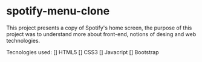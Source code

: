 # spotify-menu-clone
 This project presents a copy of Spotify's home screen, the purpose of this project was to understand more about front-end, notions of desing and web technologies. 
 
 Tecnologies used:
 [] HTML5
 [] CSS3
 [] Javacript
 [] Bootstrap
